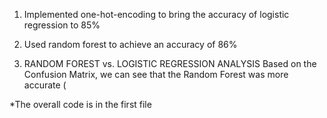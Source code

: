 1. Implemented one-hot-encoding to bring the accuracy of logistic regression to 85%

2. Used random forest to achieve an accuracy of 86%

3. RANDOM FOREST vs. LOGISTIC REGRESSION ANALYSIS
Based on the Confusion Matrix, we can see that the Random Forest was more accurate ( 
   

*The overall code is in the first file

